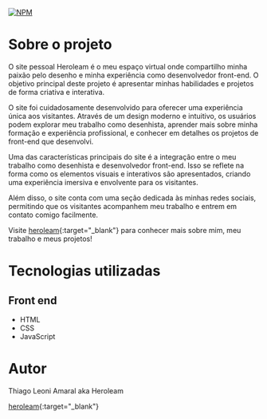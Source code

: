 [![NPM](https://img.shields.io/npm/l/react)](./LICENSE) 

# Sobre o projeto

O site pessoal Heroleam é o meu espaço virtual onde compartilho minha paixão pelo desenho e minha experiência como desenvolvedor front-end. O objetivo principal deste projeto é apresentar minhas habilidades e projetos de forma criativa e interativa.

O site foi cuidadosamente desenvolvido para oferecer uma experiência única aos visitantes. Através de um design moderno e intuitivo, os usuários podem explorar meu trabalho como desenhista, aprender mais sobre minha formação e experiência profissional, e conhecer em detalhes os projetos de front-end que desenvolvi.

Uma das características principais do site é a integração entre o meu trabalho como desenhista e desenvolvedor front-end. Isso se reflete na forma como os elementos visuais e interativos são apresentados, criando uma experiência imersiva e envolvente para os visitantes.

Além disso, o site conta com uma seção dedicada às minhas redes sociais, permitindo que os visitantes acompanhem meu trabalho e entrem em contato comigo facilmente.

Visite [heroleam](https://heroleam.github.io/heroleam "Visite minha página"){:target="_blank"} para conhecer mais sobre mim, meu trabalho e meus projetos!

# Tecnologias utilizadas
## Front end
- HTML
- CSS
- JavaScript

# Autor

Thiago Leoni Amaral aka Heroleam

[heroleam](https://heroleam.github.io/heroleam "Visite minha página"){:target="_blank"}
